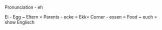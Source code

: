 Pronunciation - eh

Ei - Egg ~
Eltern = Parents -
ecke = Ekk= Corner -
essen = Food ~
euch = show
Englisch


